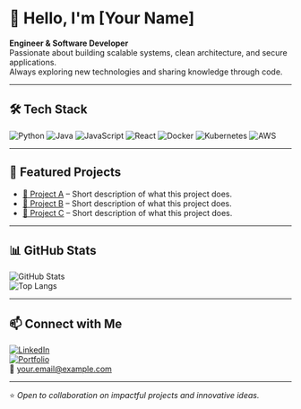 # 👋 Hello, I'm [Your Name]

**Engineer & Software Developer**  
Passionate about building scalable systems, clean architecture, and secure applications.  
Always exploring new technologies and sharing knowledge through code.

---

## 🛠 Tech Stack
![Python](https://img.shields.io/badge/-Python-3776AB?logo=python&logoColor=white&style=flat)
![Java](https://img.shields.io/badge/-Java-007396?logo=java&logoColor=white&style=flat)
![JavaScript](https://img.shields.io/badge/-JavaScript-F7DF1E?logo=javascript&logoColor=black&style=flat)
![React](https://img.shields.io/badge/-React-61DAFB?logo=react&logoColor=black&style=flat)
![Docker](https://img.shields.io/badge/-Docker-2496ED?logo=docker&logoColor=white&style=flat)
![Kubernetes](https://img.shields.io/badge/-Kubernetes-326CE5?logo=kubernetes&logoColor=white&style=flat)
![AWS](https://img.shields.io/badge/-AWS-232F3E?logo=amazonaws&logoColor=white&style=flat)

---

## 🚀 Featured Projects
- [🔗 Project A](https://github.com/yourusername/project-a) – Short description of what this project does.  
- [🔗 Project B](https://github.com/yourusername/project-b) – Short description of what this project does.  
- [🔗 Project C](https://github.com/yourusername/project-c) – Short description of what this project does.  

---

## 📊 GitHub Stats
![GitHub Stats](https://github-readme-stats.vercel.app/api?username=yourusername&show_icons=true&theme=default&hide_border=true)  
![Top Langs](https://github-readme-stats.vercel.app/api/top-langs/?username=yourusername&layout=compact&theme=default&hide_border=true)

---

## 📫 Connect with Me
[![LinkedIn](https://img.shields.io/badge/-LinkedIn-0A66C2?logo=linkedin&logoColor=white&style=flat)](https://linkedin.com/in/yourprofile)  
[![Portfolio](https://img.shields.io/badge/-Portfolio-000000?logo=vercel&logoColor=white&style=flat)](https://yourwebsite.com)  
📧 your.email@example.com  

---

⭐ *Open to collaboration on impactful projects and innovative ideas.*
